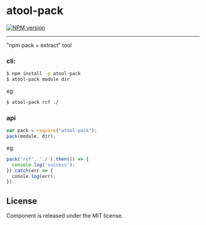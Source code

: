 # atool-pack

[![NPM version](https://img.shields.io/npm/v/atool-pack.svg?style=flat)](https://npmjs.org/package/atool-pack)

----

"npm pack + extract" tool

### cli:
```bash
$ npm install -g atool-pack
$ atool-pack module dir
```

eg:

```bash
$ atool-pack rcf ./
```


### api
```javascript
var pack = require("atool-pack");
pack(module, dir);
```

eg:

```javascript
pack('rcf', './').then(() => {
  console.log('success');
}).catch(err => {
  conole.log(err);
})
```

## License

Component is released under the MIT license.